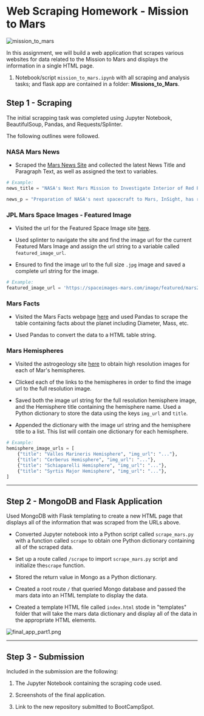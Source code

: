 # Web Scraping Homework - Mission to Mars

![mission_to_mars](https://mars.nasa.gov/resources/24718/)

In this assignment, we will build a web application that scrapes various websites for data related to the Mission to Mars and displays the information in a single HTML page. 

1. Notebook/script `mission_to_mars.ipynb` with all scraping and analysis tasks; and flask app are contained in a folder: **Missions_to_Mars**.

## Step 1 - Scraping

The initial scrapping task was completed using Jupyter Notebook, BeautifulSoup, Pandas, and Requests/Splinter.

The following outlines were followed.

### NASA Mars News

* Scraped the [Mars News Site](https://redplanetscience.com/) and collected the latest News Title and Paragraph Text, as well as assigned the text to variables.

```python
# Example:
news_title = "NASA's Next Mars Mission to Investigate Interior of Red Planet"

news_p = "Preparation of NASA's next spacecraft to Mars, InSight, has ramped up this summer, on course for launch next May from Vandenberg Air Force Base in central California -- the first interplanetary launch in history from America's West Coast."
```

### JPL Mars Space Images - Featured Image

* Visited the url for the Featured Space Image site [here](https://spaceimages-mars.com).

* Used splinter to navigate the site and find the image url for the current Featured Mars Image and assign the url string to a variable called `featured_image_url`.

* Ensured to find the image url to the full size `.jpg` image and saved  a complete url string for the image.

```python
# Example:
featured_image_url = 'https://spaceimages-mars.com/image/featured/mars2.jpg'
```

### Mars Facts

* Visited the Mars Facts webpage [here](https://galaxyfacts-mars.com) and used Pandas to scrape the table containing facts about the planet including Diameter, Mass, etc.

* Used Pandas to convert the data to a HTML table string.

### Mars Hemispheres

* Visited the astrogeology site [here](https://marshemispheres.com/) to obtain high resolution images for each of Mar's hemispheres.

* Clicked each of the links to the hemispheres in order to find the image url to the full resolution image.

* Saved both the image url string for the full resolution hemisphere image, and the Hemisphere title containing the hemisphere name. Used a Python dictionary to store the data using the keys `img_url` and `title`.

* Appended the dictionary with the image url string and the hemisphere title to a list. This list will contain one dictionary for each hemisphere.

```python
# Example:
hemisphere_image_urls = [
    {"title": "Valles Marineris Hemisphere", "img_url": "..."},
    {"title": "Cerberus Hemisphere", "img_url": "..."},
    {"title": "Schiaparelli Hemisphere", "img_url": "..."},
    {"title": "Syrtis Major Hemisphere", "img_url": "..."},
]
```
- - -

## Step 2 - MongoDB and Flask Application

Used MongoDB with Flask templating to create a new HTML page that displays all of the information that was scraped from the URLs above.

* Converted Jupyter notebook into a Python script called `scrape_mars.py` with a function called `scrape` to obtain one Python dictionary containing all of the scraped data.

* Set up a route called `/scrape` to import `scrape_mars.py` script and initialize  the`scrape` function.

* Stored the return value in Mongo as a Python dictionary.

* Created a root route `/` that queried Mongo database and passed the mars data into an HTML template to display the data.

* Created a template HTML file called `index.html` stode in "templates" folder that will take the mars data dictionary and display all of the data in the appropriate HTML elements. 

![final_app_part1.png](Images/final_app.png)

- - -

## Step 3 - Submission

Included in the submission are the following:

1. The Jupyter Notebook containing the scraping code used.

2. Screenshots of the final application.

3. Link to the new repository submitted to BootCampSpot.